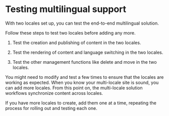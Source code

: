 # Testing multilingual support

With two locales set up, you can test the end-to-end multilingual solution.

Follow these steps to test two locales before adding any more.

1.  Test the creation and publishing of content in the two locales.

2.  Test the rendering of content and language switching in the two locales.

3.  Test the other management functions like delete and move in the two locales.


You might need to modify and test a few times to ensure that the locales are working as expected. When you know your multi-locale site is sound, you can add more locales. From this point on, the multi-locale solution workflows synchronize content across locales.

If you have more locales to create, add them one at a time, repeating the process for rolling out and testing each one.


